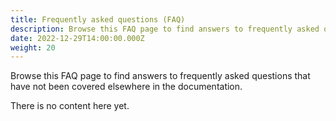 ```yaml
---
title: Frequently asked questions (FAQ)
description: Browse this FAQ page to find answers to frequently asked questions that have not been covered elsewhere in the documentation.
date: 2022-12-29T14:00:00.000Z
weight: 20
---
```


Browse this FAQ page to find answers to frequently asked questions that have not been covered elsewhere in the documentation.

<!--more-->

There is no content here yet.

